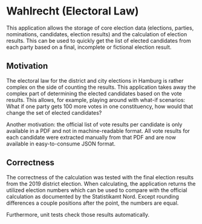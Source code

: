 # Wahlrecht (Electoral Law)

This application allows the storage of core election data (elections, parties, nominations, 
candidates, election results) and the calculation of election results. This can be used to
quickly get the list of elected candidates from each party based on a final, incomplete
or fictional election result.

## Motivation

The electoral law for the district and city elections in Hamburg is rather complex on the side
of counting the results. This application takes away the complex part of determining the
elected candidates based on the vote results. This allows, for example, playing around with
what-if scenarios: What if one party gets 100 more votes in one constituency, how would that
change the set of elected candidates?

Another motivation: the official list of vote results per candidate is only available in a PDF
and not in machine-readable format. All vote results for each candidate were extracted manually
from that PDF and are now available in easy-to-consume JSON format.

## Correctness

The correctness of the calculation was tested with the final election results from the 2019
district election. When calculating, the application returns the utilized election numbers which
can be used to compare with the official calculation as documented by the Statistikamt Nord.
Except rounding differences a couple positions after the point, the numbers are equal.

Furthermore, unit tests check those results automatically.